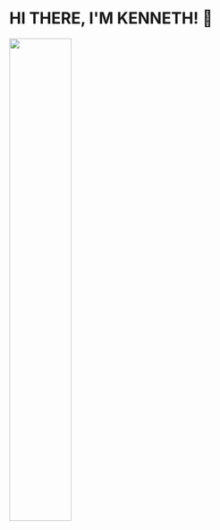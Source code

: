 # HI THERE, I'M KENNETH! 👋

<img align="left" width="47%" src="https://github-readme-stats.vercel.app/api/top-langs/?username=keneeeyt&layout=compact" />
